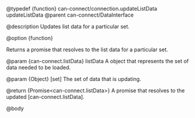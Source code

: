 @typedef {function} can-connect/connection.updateListData updateListData
@parent can-connect/DataInterface

@description Updates list data for a particular set.

@option {function}

  Returns a promise that resolves to the list data for a particular set.

  @param {can-connect.listData} listData A object that represents the set of data needed to be loaded.

  @param {Object} [set] The set of data that is updating.

  @return {Promise<can-connect.listData>} A promise that resolves to the updated [can-connect.listData].

@body
